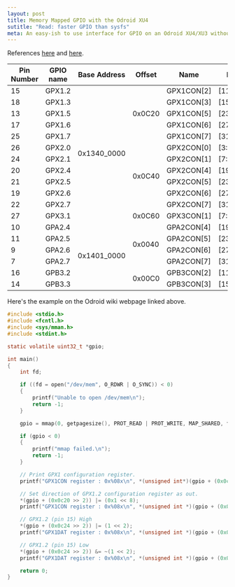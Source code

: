 ```yaml
---
layout: post
title: Memory Mapped GPIO with the Odroid XU4
sutitle: "Read: faster GPIO than sysfs"
meta: An easy-ish to use interface for GPIO on an Odroid XU4/XU3 without using /sys/class/gpio/
---
```


<!-- Custom styles for the tables -->
<link rel="stylesheet" href="{{ "/assets/styles/tables.css" | prepend: site.baseurl }}">

References [here](http://odroid.com/dokuwiki/doku.php?id=en:xu3_gpio_register) and [here](http://raspberrypi.stackexchange.com/questions/600/how-does-memory-mapped-i-o-addressing-work).

<table>
	<thead>
    	<tr>
    		<th> Pin Number </th><th> GPIO name </th><th> Base Address </th><th> Offset </th><th> Name </th><th> Bit </th><th> Type </th><th> Description </th><th> Reset Value </th>
    	</tr>
	</thead>
	<tr>
		<td>15</td><td>GPX1.2</td><td rowspan="12"> 0x1340_0000 </td><td rowspan="5"> 0x0C20 </td><td> GPX1CON[2] </td><td> [11:8] </td><td rowspan="18"> RW </td><td rowspan="18"> 0x0=input, 0x1=Output, 0x2=Reserved, 0x3=Reserved, 0x4=<a href="/dokuwiki/doku.php?id=en:tracedata" class="wikilink2" title="en:tracedata" rel="nofollow">TraceData</a>, 0x5 to 0xE=Reserved, 0xF=EXT_INT</td><td rowspan="18"> 0x00 </td>
	</tr>
	<tr>
		<td>18</td><td>GPX1.3</td><td> GPX1CON[3] </td><td> [15:12] </td>
	</tr>
	 <tr>
		<td>13</td><td>GPX1.5</td><td> GPX1CON[5] </td><td> [23:20] </td>
	</tr>
	<tr>
		<td>17</td><td>GPX1.6</td><td> GPX1CON[6] </td><td> [27:24] </td>
	</tr>
	<tr>
		<td>25</td><td>GPX1.7</td><td> GPX1CON[7] </td><td> [31:28] </td>
	</tr>
	<tr>
		<td>26</td><td>GPX2.0</td><td rowspan="6"> 0x0C40 </td><td> GPX2CON[0] </td><td> [3:0] </td>
	</tr>
	<tr>
		<td>24</td><td>GPX2.1</td><td> GPX2CON[1] </td><td> [7:4] </td>
	</tr>
	<tr>
		<td>20</td><td>GPX2.4</td><td> GPX2CON[4] </td><td> [19:16] </td>
	</tr>
	<tr>
		<td>21</td><td>GPX2.5</td><td> GPX2CON[5] </td><td> [23:20] </td>
	</tr>
	<tr>
		<td>19</td><td>GPX2.6</td><td> GPX2CON[6] </td><td> [27:24] </td>
	</tr>
	<tr>
		<td>22</td><td>GPX2.7</td><td> GPX2CON[7] </td><td> [31:28] </td>
	</tr>
	<tr>
		<td>27</td><td>GPX3.1</td><td> 0x0C60 </td><td> GPX3CON[1] </td><td> [7:4] </td>
	</tr>
	<tr>
		<td>10</td><td>GPA2.4</td><td rowspan="6"> 0x1401_0000 </td><td   rowspan="4"> 0x0040 </td><td> GPA2CON[4] </td><td> [19:16] </td>
	</tr>
	<tr>
		<td>11</td><td>GPA2.5</td><td> GPA2CON[5] </td><td> [23:20] </td>
	</tr>
	<tr>
		<td>9</td><td>GPA2.6</td><td> GPA2CON[6] </td><td> [27:24] </td>
	</tr>
	<tr>
		<td>7</td><td>GPA2.7</td><td> GPA2CON[7] </td><td> [31:28] </td>
	</tr>
	<tr>
		<td>16</td><td>GPB3.2</td><td rowspan="2"> 0x00C0 </td><td> GPB3CON[2] </td><td> [11:8] </td>
	</tr>
	<tr>
		<td>14</td><td>GPB3.3</td><td> GPB3CON[3] </td><td> [15:12] </td>
	</tr>
</table>

Here's the example on the Odroid wiki webpage linked above.

```C
#include <stdio.h>
#include <fcntl.h>
#include <sys/mman.h>
#include <stdint.h>

static volatile uint32_t *gpio;

int main()
{
    int fd;

    if ((fd = open("/dev/mem", O_RDWR | O_SYNC)) < 0)
    {
        printf("Unable to open /dev/mem\n");
        return -1;
    }

    gpio = mmap(0, getpagesize(), PROT_READ | PROT_WRITE, MAP_SHARED, fd, 0x13400000);

    if (gpio < 0)
    {
        printf("mmap failed.\n");
        return -1;
    }

    // Print GPX1 configuration register.
    printf("GPX1CON register : 0x%08x\n", *(unsigned int*)(gpio + (0x0c20 >> 2)));

    // Set direction of GPX1.2 configuration register as out.
    *(gpio + (0x0c20 >> 2)) |= (0x1 << 8);
    printf("GPX1CON register : 0x%08x\n", *(unsigned int *)(gpio + (0x0c20 >> 2)));

    // GPX1.2 (pin 15) High
    *(gpio + (0x0c24 >> 2)) |= (1 << 2);
    printf("GPX1DAT register : 0x%08x\n", *(unsigned int *)(gpio + (0x0c24 >> 2)));

    // GPX1.2 (pin 15) Low
    *(gpio + (0x0c24 >> 2)) &= ~(1 << 2);
    printf("GPX1DAT register : 0x%08x\n", *(unsigned int *)(gpio + (0x0c24 >> 2)));

    return 0;
}
```
